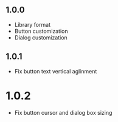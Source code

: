## 1.0.0

- Library format
- Button customization
- Dialog customization

## 1.0.1

- Fix button text vertical aglinment

# 1.0.2

- Fix button cursor and dialog box sizing